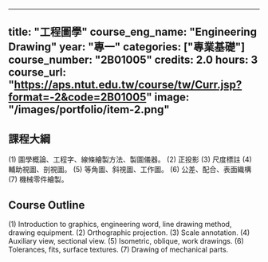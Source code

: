 
---
title: "工程圖學"
course_eng_name: "Engineering Drawing"
year: "專一"
categories: ["專業基礎"]
course_number: "2B01005"
credits: 2.0
hours: 3
course_url: "https://aps.ntut.edu.tw/course/tw/Curr.jsp?format=-2&code=2B01005"
image: "/images/portfolio/item-2.png"
---

## 課程大綱

(1)	圖學概論、工程字、線條繪製方法、製圖儀器。
(2)	正投影
(3)	尺度標註
(4)	輔助視圖、剖視圖。
(5)	等角圖、斜視圖、工作圖。
(6)	公差、配合、表面織構
(7)	機械零件繪製。

## Course Outline

(1)	Introduction to graphics, engineering word, line drawing method, drawing equipment.
(2)	Orthographic projection.
(3)	Scale annotation.
(4)	Auxiliary view, sectional view.
(5)	Isometric, oblique, work drawings.
(6)	Tolerances, fits, surface textures.
(7)	Drawing of mechanical parts.
